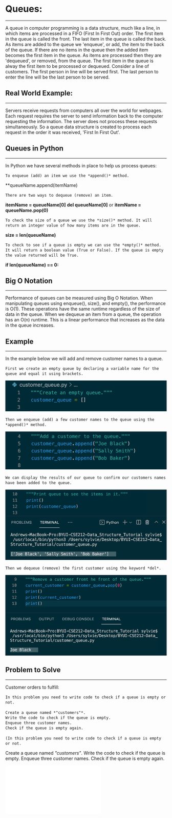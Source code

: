 # Queues:
<hr/>
    A queue in computer programming is a data structure, much like a line, in which items are processed in a FIFO (First In First Out) order. The first item in the queue is called the front. The last item in the queue is called the back. As items are added to the queue we 'enqueue', or add, the item to the back of the queue. If there are no items in the queue then the added item becomes the first item in the queue. As items are processed then they are 'dequeued', or removed, from the queue. The first item in the queue is alway the first item to be processed or dequeued. Consider a line of customers. The first person in line will be served first. The last person to enter the line will be the last person to be served.
    
## Real World Example:
<hr/>
    Servers receive requests from computers all over the world for webpages. Each request requires the server to send information back to the computer requesting the information. The server does not process these requests simultaneously. So a queue data structure is created to process each request in the order it was received, 'First In First Out'. 

## Queues in Python
<hr/>
In Python we have several methods in place to help us process queues: 
    
    To enqueue (add) an item we use the *append()* method.
   **queueName.append(itemName)

    There are two ways to dequeue (remove) an item.
   **itemName = queueName[0]**
   **del queueName[0]**
   or
   **itemName = queueName.pop(0)**
    
    To check the size of a queue we use the *size()* method. It will return an integer value of how many items are in the queue.
   **size = len(queueName)**

    To check to see if a queue is empty we can use the *empty()* method. It will return a boolean value (True or False). If the queue is empty the value returned will be True.
   **if len(queueName) == 0:**

## Big O Notation
<hr/>    
    Performance of queues can be measured using Big O Notation. When manipulating queues using enqueue(), size(), and empty(), the performance is O(1). These operations have the same runtime regardless of the size of data in the queue. When we dequeue an item from a queue, the operation has an O(n) runtime. This is a linear performance that increases as the data in the queue increases.

## Example
<hr/>
    In the example below we will add and remove customer names to a queue.

    First we create an empty queue by declaring a variable name for the queue and equal it using brackets.

![Empty Queue](pictures/Empty_Queue.png)

    Then we enqueue (add) a few customer names to the queue using the *append()* method.

![Enqueue Customer](pictures/Add_Customer.png)

    We can display the results of our queue to confirm our customers names have been added to the queue.

![Print Queue](pictures/print_queue.png)

    Then we dequeue (remove) the first customer using the keyword *del*.

![Dequeue Customer](pictures/remove_customer.png)
    

## Problem to Solve
<hr/>
    Customer orders to fulfill:

    In this problem you need to write code to check if a queue is empty or not.

    Create a queue named *"customers"*.
    Write the code to check if the queue is empty.
    Enqueue three customer names.
    Check if the queue is empty again.

    (In this problem you need to write code to check if a queue is empty or not.

Create a queue named *"customers"*.
Write the code to check if the queue is empty.
Enqueue three customer names.
Check if the queue is empty again.

![Answer](customer_queue.py)
    
